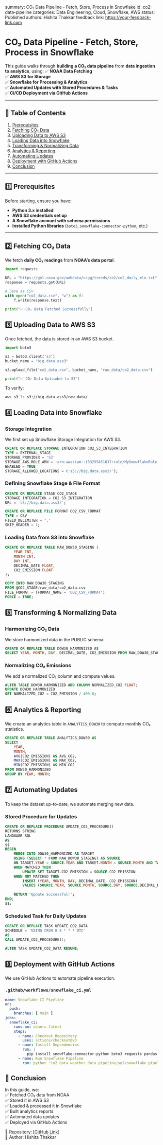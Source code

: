 summary: CO₂ Data Pipeline - Fetch, Store, Process in Snowflake
id: co2-data-pipeline
categories: Data Engineering, Cloud, Snowflake, AWS
status: Published
authors: Hishita Thakkar
feedback link: https://your-feedback-link.com

# CO₂ Data Pipeline - Fetch, Store, Process in Snowflake

This guide walks through **building a CO₂ data pipeline** from **data ingestion to analytics**, using:
✅ **NOAA Data Fetching**  
✅ **AWS S3 for Storage**  
✅ **Snowflake for Processing & Analytics**  
✅ **Automated Updates with Stored Procedures & Tasks**  
✅ **CI/CD Deployment via GitHub Actions**  

---

## **📌 Table of Contents**
1. [Prerequisites](#prerequisites)
2. [Fetching CO₂ Data](#fetching-co₂-data)
3. [Uploading Data to AWS S3](#uploading-data-to-aws-s3)
4. [Loading Data into Snowflake](#loading-data-into-snowflake)
5. [Transforming & Normalizing Data](#transforming-and-normalizing-data)
6. [Analytics & Reporting](#analytics-and-reporting)
7. [Automating Updates](#automating-updates)
8. [Deployment with GitHub Actions](#deployment-with-github-actions)
9. [Conclusion](#conclusion)

---

## **1️⃣ Prerequisites**
Before starting, ensure you have:
- **Python 3.x installed**
- **AWS S3 credentials set up**
- **A Snowflake account with schema permissions**
- **Installed Python libraries** (`boto3`, `snowflake-connector-python`, etc.)

---

## **2️⃣ Fetching CO₂ Data**
We fetch **daily CO₂ readings** from **NOAA’s data portal**.

```python
import requests

URL = "https://gml.noaa.gov/webdata/ccgg/trends/co2/co2_daily_mlo.txt"
response = requests.get(URL)

# Save as CSV
with open("co2_data.csv", "w") as f:
    f.write(response.text)

print("✅ CO₂ Data Fetched Successfully")
```

## **3️⃣ Uploading Data to AWS S3**
Once fetched, the data is stored in an AWS S3 bucket.

```python
import boto3

s3 = boto3.client('s3')
bucket_name = "big.data.ass3"

s3.upload_file("co2_data.csv", bucket_name, "raw_data/co2_data.csv")

print("✅ CO₂ Data Uploaded to S3")
```

To verify:
```bash
aws s3 ls s3://big.data.ass3/raw_data/
```

## **4️⃣ Loading Data into Snowflake**
### Storage Integration
We first set up Snowflake Storage Integration for AWS S3.

```sql
CREATE OR REPLACE STORAGE INTEGRATION CO2_S3_INTEGRATION
TYPE = EXTERNAL_STAGE
STORAGE_PROVIDER = 'S3'
STORAGE_AWS_ROLE_ARN = 'arn:aws:iam::183295451617:role/MySnowflakeRole'
ENABLED = TRUE
STORAGE_ALLOWED_LOCATIONS = ('s3://big.data.ass3/');
```

### Defining Snowflake Stage & File Format
```sql
CREATE OR REPLACE STAGE CO2_STAGE
STORAGE_INTEGRATION = CO2_S3_INTEGRATION
URL = 's3://big.data.ass3/';

CREATE OR REPLACE FILE FORMAT CO2_CSV_FORMAT
TYPE = CSV
FIELD_DELIMITER = ','
SKIP_HEADER = 1;
```

### Loading Data from S3 into Snowflake
```sql
CREATE OR REPLACE TABLE RAW_DOW30_STAGING (
    YEAR INT,
    MONTH INT,
    DAY INT,
    DECIMAL_DATE FLOAT,
    CO2_EMISSION FLOAT
);

COPY INTO RAW_DOW30_STAGING
FROM @CO2_STAGE/raw_data/co2_data.csv
FILE_FORMAT = (FORMAT_NAME = 'CO2_CSV_FORMAT')
FORCE = TRUE;
```

## **5️⃣ Transforming & Normalizing Data**
### Harmonizing CO₂ Data
We store harmonized data in the PUBLIC schema.

```sql
CREATE OR REPLACE TABLE DOW30_HARMONIZED AS
SELECT YEAR, MONTH, DAY, DECIMAL_DATE, CO2_EMISSION FROM RAW_DOW30_STAGING;
```

### Normalizing CO₂ Emissions
We add a normalized CO₂ column and compute values.

```sql
ALTER TABLE DOW30_HARMONIZED ADD COLUMN NORMALIZED_CO2 FLOAT;
UPDATE DOW30_HARMONIZED
SET NORMALIZED_CO2 = CO2_EMISSION / 400.0;
```

## **6️⃣ Analytics & Reporting**
We create an analytics table in `ANALYTICS_DOW30` to compute monthly CO₂ statistics.

```sql
CREATE OR REPLACE TABLE ANALYTICS_DOW30 AS
SELECT 
    YEAR, 
    MONTH, 
    AVG(CO2_EMISSION) AS AVG_CO2, 
    MAX(CO2_EMISSION) AS MAX_CO2, 
    MIN(CO2_EMISSION) AS MIN_CO2
FROM DOW30_HARMONIZED
GROUP BY YEAR, MONTH;
```

## **7️⃣ Automating Updates**
To keep the dataset up-to-date, we automate merging new data.

### Stored Procedure for Updates
```sql
CREATE OR REPLACE PROCEDURE UPDATE_CO2_PROCEDURE()
RETURNS STRING
LANGUAGE SQL
AS 
$$
BEGIN
    MERGE INTO DOW30_HARMONIZED AS TARGET
    USING (SELECT * FROM RAW_DOW30_STAGING) AS SOURCE
    ON TARGET.YEAR = SOURCE.YEAR AND TARGET.MONTH = SOURCE.MONTH AND TARGET.DAY = SOURCE.DAY
    WHEN MATCHED THEN 
        UPDATE SET TARGET.CO2_EMISSION = SOURCE.CO2_EMISSION
    WHEN NOT MATCHED THEN 
        INSERT (YEAR, MONTH, DAY, DECIMAL_DATE, CO2_EMISSION) 
        VALUES (SOURCE.YEAR, SOURCE.MONTH, SOURCE.DAY, SOURCE.DECIMAL_DATE, SOURCE.CO2_EMISSION);
    
    RETURN 'Update Successful!';
END;
$$;
```

### Scheduled Task for Daily Updates
```sql
CREATE OR REPLACE TASK UPDATE_CO2_DATA
SCHEDULE = 'USING CRON 0 8 * * * UTC'
AS 
CALL UPDATE_CO2_PROCEDURE();

ALTER TASK UPDATE_CO2_DATA RESUME;
```

## **8️⃣ Deployment with GitHub Actions**
We use GitHub Actions to automate pipeline execution.

### `.github/workflows/snowflake_ci.yml`
```yaml
name: Snowflake CI Pipeline
on:
  push:
    branches: [ main ]
jobs:
  snowflake_ci:
    runs-on: ubuntu-latest
    steps:
      - name: Checkout Repository
        uses: actions/checkout@v3
      - name: Install Dependencies
        run: |
          pip install snowflake-connector-python boto3 requests pandas "pyarrow<19.0.0"
      - name: Run Snowflake Pipeline
        run: python "co2_data_weather_data_pipeline/sql/snowflake_pipeline_1.py"
```

## **🎯 Conclusion**
In this guide, we:  
✅ Fetched CO₂ data from NOAA  
✅ Stored it in AWS S3  
✅ Loaded & processed it in Snowflake  
✅ Built analytics reports  
✅ Automated data updates  
✅ Deployed via GitHub Actions  

📌 Repository: [[GitHub Link](https://github.com/hishitathakkar/BigData_assignment3)]  
📌 Author: Hishita Thakkar
